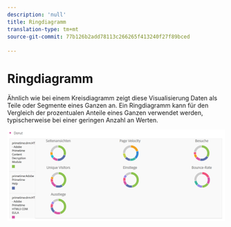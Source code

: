 ```yaml
---
description: 'null'
title: Ringdiagramm
translation-type: tm+mt
source-git-commit: 77b126b2add78113c266265f413240f27f89bced

---
```



# Ringdiagramm

Ähnlich wie bei einem Kreisdiagramm zeigt diese Visualisierung Daten als Teile oder Segmente eines Ganzen an. Ein Ringdiagramm kann für den Vergleich der prozentualen Anteile eines Ganzen verwendet werden, typischerweise bei einer geringen Anzahl an Werten.

![](assets/donut.png)

